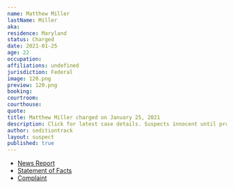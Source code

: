 ```yaml
---
name: Matthew Miller
lastName: Miller
aka: 
residence: Maryland
status: Charged
date: 2021-01-25
age: 22
occupation: 
affiliations: undefined
jurisdiction: Federal
image: 120.png
preview: 120.png
booking: 
courtroom: 
courthouse: 
quote: 
title: Matthew Miller charged on January 25, 2021
description: Click for latest case details. Suspects innocent until proven guilty.
author: seditiontrack
layout: suspect
published: true
---
```

- [News Report](https://www.wbaltv.com/article/fbi-charge-matthew-miller-cooksville-us-capitol-riot/35312595)
- [Statement of Facts](https://www.justice.gov/opa/page/file/1360201/download)
- [Complaint](https://www.justice.gov/opa/page/file/1360201/download)
